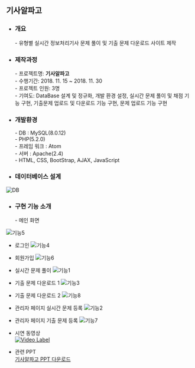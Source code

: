## 기사알파고

- <h3>개요</h3>
  - 유형별 실시간 정보처리기사 문제 풀이 및 기출 문제 다운로드 사이트 제작
  
- <h3>제작과정</h3>
  - 프로젝트명: <b>기사알파고</b> <br>
  - 수행기간:  2018. 11. 15 ~ 2018. 11. 30 <br>
  - 프로젝트 인원:  3명  <br>
  - 기여도: DataBase 설계 및 정규화, 개발 환경 설정, 실시간 문제 풀이 및 채점 기능 구현, 기출문제 업로드 및 다운로드 기능 구현, 문제 업로드 기능 구현
  
- <h3>개발환경</h3>
  - DB : MySQL(8.0.12) <br>
  - PHP(5.2.0) <br>
  - 프레임 워크 : Atom <br>
  - 서버 : Apache(2.4) <br>
  - HTML, CSS, BootStrap, AJAX, JavaScript <br>
  
- <h3>데이터베이스 설계</h3>
![DB](http://myminimap.kr/kim/PHPDB.png)

- <h3>구현 기능 소개</h3>
  - 메인 화면
![기능5](http://myminimap.kr/kim/Alpago5.png)
  - 로그인
![기능4](http://myminimap.kr/kim/Alpago4.png)
  - 회원가입
![기능6](http://myminimap.kr/kim/Alpago6.png)
  - 실시간 문제 풀이
![기능1](http://myminimap.kr/kim//Alpago1.png)
  - 기출 문제 다운로드 1
![기능3](http://myminimap.kr/kim/Alpago3.png)
  - 기출 문제 다운로드 2
![기능8](http://myminimap.kr/kim/Alpago8.png)
  - 관리자 페이지 실시간 문제 등록
![기능2](http://myminimap.kr/kim/Alpago2.png)
  - 관리자 페이지 기출 문제 등록
![기능7](http://myminimap.kr/kim/Alpago7.png)
  - 시연 동영상 <br>
[![Video Label](http://myminimap.kr/kim/phpv.png)](https://youtu.be/lNHR6uD8R2o)

- 관련 PPT <br>
[기사알파고 PPT 다운로드](http://myminimap.kr/kim/p.pptx) 
